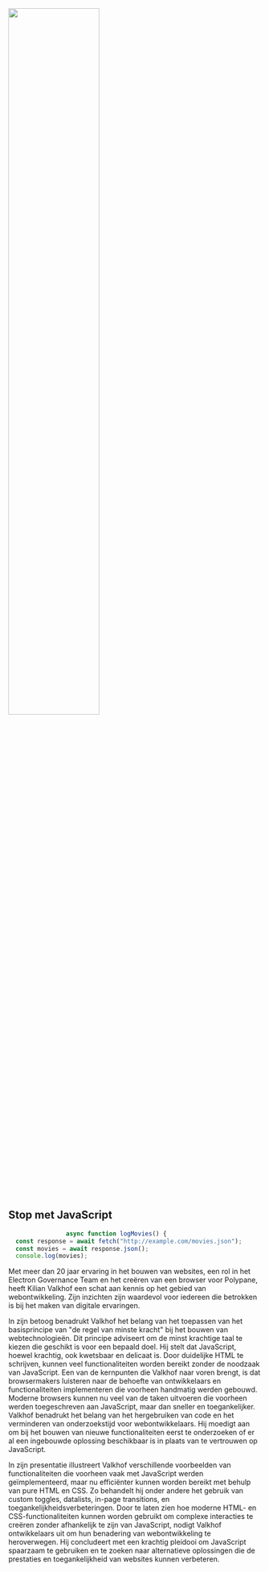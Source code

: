 <img width="60%" src="https://polypane.app/general/logo.png" alt="">
<br>
<br>
<h2>Stop met JavaScript</h2>

```js
                async function logMovies() {
  const response = await fetch("http://example.com/movies.json");
  const movies = await response.json();
  console.log(movies);
```

<p>
                Met meer dan 20 jaar ervaring in het bouwen van websites, een rol in het Electron Governance Team en het
                creëren van een browser voor Polypane, heeft Kilian Valkhof een schat aan kennis op het gebied van
                webontwikkeling. Zijn inzichten zijn waardevol voor iedereen die betrokken is bij het maken van digitale
                ervaringen.</p>


<p>In zijn betoog benadrukt Valkhof het belang van het toepassen van het basisprincipe van "de regel van
                minste kracht" bij het bouwen van webtechnologieën. Dit principe adviseert om de minst krachtige taal te
                kiezen die geschikt is voor een bepaald doel. Hij stelt dat JavaScript, hoewel krachtig, ook kwetsbaar
                en delicaat is. Door duidelijke HTML te schrijven, kunnen veel functionaliteiten worden bereikt zonder
                de noodzaak van JavaScript. Een van de kernpunten die Valkhof naar voren brengt, is dat browsermakers
                luisteren naar de behoefte van ontwikkelaars en functionaliteiten implementeren die voorheen handmatig
                werden gebouwd. Moderne browsers kunnen nu veel van de taken uitvoeren die voorheen werden toegeschreven
                aan JavaScript, maar dan sneller en toegankelijker. Valkhof benadrukt het belang van het hergebruiken
                van code en het verminderen van onderzoekstijd voor webontwikkelaars. Hij moedigt aan om bij het bouwen
                van nieuwe
                functionaliteiten eerst te onderzoeken of er al een ingebouwde oplossing beschikbaar is in plaats van te
                vertrouwen op JavaScript.</p>


<p>In zijn presentatie illustreert Valkhof verschillende voorbeelden van functionaliteiten die voorheen
                vaak met JavaScript werden geïmplementeerd, maar nu efficiënter kunnen worden bereikt met behulp van
                pure HTML en CSS. Zo behandelt hij onder andere het gebruik van custom toggles, datalists, in-page
                transitions, en toegankelijkheidsverbeteringen. Door te laten zien hoe moderne HTML- en
                CSS-functionaliteiten kunnen worden gebruikt om complexe
                interacties te creëren zonder afhankelijk te zijn van JavaScript, nodigt Valkhof ontwikkelaars uit om
                hun benadering van webontwikkeling te heroverwegen. Hij concludeert met een krachtig pleidooi om
                JavaScript spaarzaam te gebruiken en te zoeken naar alternatieve oplossingen die de prestaties en
                toegankelijkheid van websites kunnen verbeteren.</p>
